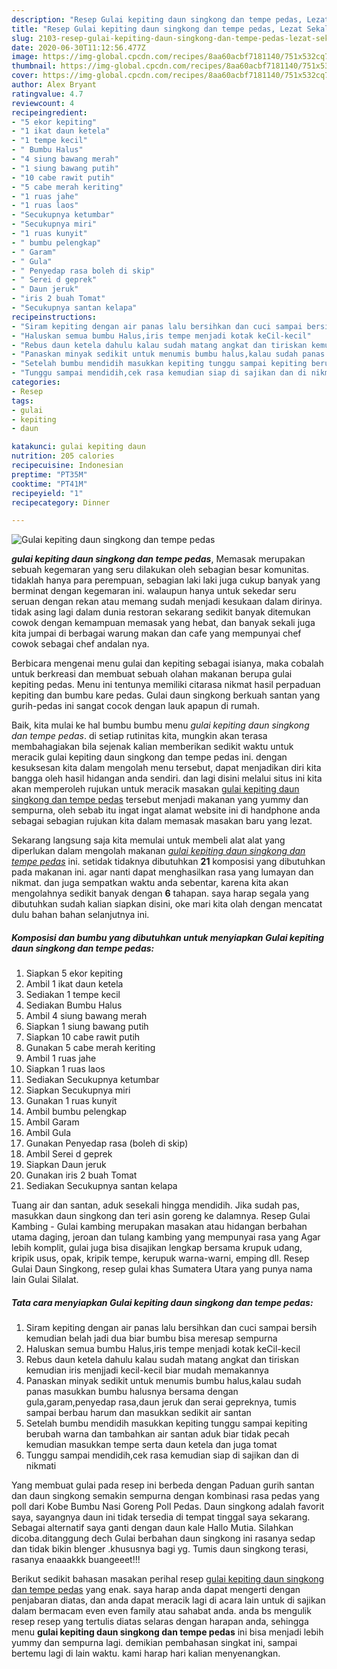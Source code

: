 ```yaml
---
description: "Resep Gulai kepiting daun singkong dan tempe pedas, Lezat Sekali"
title: "Resep Gulai kepiting daun singkong dan tempe pedas, Lezat Sekali"
slug: 2103-resep-gulai-kepiting-daun-singkong-dan-tempe-pedas-lezat-sekali
date: 2020-06-30T11:12:56.477Z
image: https://img-global.cpcdn.com/recipes/8aa60acbf7181140/751x532cq70/gulai-kepiting-daun-singkong-dan-tempe-pedas-foto-resep-utama.jpg
thumbnail: https://img-global.cpcdn.com/recipes/8aa60acbf7181140/751x532cq70/gulai-kepiting-daun-singkong-dan-tempe-pedas-foto-resep-utama.jpg
cover: https://img-global.cpcdn.com/recipes/8aa60acbf7181140/751x532cq70/gulai-kepiting-daun-singkong-dan-tempe-pedas-foto-resep-utama.jpg
author: Alex Bryant
ratingvalue: 4.7
reviewcount: 4
recipeingredient:
- "5 ekor kepiting"
- "1 ikat daun ketela"
- "1 tempe kecil"
- " Bumbu Halus"
- "4 siung bawang merah"
- "1 siung bawang putih"
- "10 cabe rawit putih"
- "5 cabe merah keriting"
- "1 ruas jahe"
- "1 ruas laos"
- "Secukupnya ketumbar"
- "Secukupnya miri"
- "1 ruas kunyit"
- " bumbu pelengkap"
- " Garam"
- " Gula"
- " Penyedap rasa boleh di skip"
- " Serei d geprek"
- " Daun jeruk"
- "iris 2 buah Tomat"
- "Secukupnya santan kelapa"
recipeinstructions:
- "Siram kepiting dengan air panas lalu bersihkan dan cuci sampai bersih kemudian belah jadi dua biar bumbu bisa meresap sempurna"
- "Haluskan semua bumbu Halus,iris tempe menjadi kotak keCil-kecil"
- "Rebus daun ketela dahulu kalau sudah matang angkat dan tiriskan kemudian iris menjjadi kecil-kecil biar mudah memakannya"
- "Panaskan minyak sedikit untuk menumis bumbu halus,kalau sudah panas masukkan bumbu halusnya bersama dengan gula,garam,penyedap rasa,daun jeruk dan serai gepreknya, tumis sampai berbau harum dan masukkan sedikit air santan"
- "Setelah bumbu mendidih masukkan kepiting tunggu sampai kepiting berubah warna dan tambahkan air santan aduk biar tidak pecah kemudian masukkan tempe serta daun ketela dan juga tomat"
- "Tunggu sampai mendidih,cek rasa kemudian siap di sajikan dan di nikmati"
categories:
- Resep
tags:
- gulai
- kepiting
- daun

katakunci: gulai kepiting daun 
nutrition: 205 calories
recipecuisine: Indonesian
preptime: "PT35M"
cooktime: "PT41M"
recipeyield: "1"
recipecategory: Dinner

---
```



![Gulai kepiting daun singkong dan tempe pedas](https://img-global.cpcdn.com/recipes/8aa60acbf7181140/751x532cq70/gulai-kepiting-daun-singkong-dan-tempe-pedas-foto-resep-utama.jpg)

<b><i>gulai kepiting daun singkong dan tempe pedas</i></b>, Memasak merupakan sebuah kegemaran yang seru dilakukan oleh sebagian besar komunitas. tidaklah hanya para perempuan, sebagian laki laki juga cukup banyak yang berminat dengan kegemaran ini. walaupun hanya untuk sekedar seru seruan dengan rekan atau memang sudah menjadi kesukaan dalam dirinya. tidak asing lagi dalam dunia restoran sekarang sedikit banyak ditemukan cowok dengan kemampuan memasak yang hebat, dan banyak sekali juga kita jumpai di berbagai warung makan dan cafe yang mempunyai chef cowok sebagai chef andalan nya.

Berbicara mengenai menu gulai dan kepiting sebagai isianya, maka cobalah untuk berkreasi dan membuat sebuah olahan makanan berupa gulai kepiting pedas. Menu ini tentunya memiliki citarasa nikmat hasil perpaduan kepiting dan bumbu kare pedas. Gulai daun singkong berkuah santan yang gurih-pedas ini sangat cocok dengan lauk apapun di rumah.

Baik, kita mulai ke hal bumbu bumbu menu <i>gulai kepiting daun singkong dan tempe pedas</i>. di setiap rutinitas kita, mungkin akan terasa membahagiakan bila sejenak kalian memberikan sedikit waktu untuk meracik gulai kepiting daun singkong dan tempe pedas ini. dengan kesuksesan kita dalam mengolah menu tersebut, dapat menjadikan diri kita bangga oleh hasil hidangan anda sendiri. dan lagi disini melalui situs ini kita akan memperoleh rujukan untuk meracik masakan <u>gulai kepiting daun singkong dan tempe pedas</u> tersebut menjadi makanan yang yummy dan sempurna, oleh sebab itu ingat ingat alamat website ini di handphone anda sebagai sebagian rujukan kita dalam memasak masakan baru yang lezat.


Sekarang langsung saja kita memulai untuk membeli alat alat yang diperlukan dalam mengolah makanan <u><i>gulai kepiting daun singkong dan tempe pedas</i></u> ini. setidak tidaknya dibutuhkan <b>21</b> komposisi yang dibutuhkan pada makanan ini. agar nanti dapat menghasilkan rasa yang lumayan dan nikmat. dan juga sempatkan waktu anda sebentar, karena kita akan mengolahnya sedikit banyak dengan <b>6</b> tahapan. saya harap segala yang dibutuhkan sudah kalian siapkan disini, oke mari kita olah dengan mencatat dulu bahan bahan selanjutnya ini.

<!--inarticleads1-->

##### Komposisi dan bumbu yang dibutuhkan untuk menyiapkan Gulai kepiting daun singkong dan tempe pedas:

1. Siapkan 5 ekor kepiting
1. Ambil 1 ikat daun ketela
1. Sediakan 1 tempe kecil
1. Sediakan  Bumbu Halus
1. Ambil 4 siung bawang merah
1. Siapkan 1 siung bawang putih
1. Siapkan 10 cabe rawit putih
1. Gunakan 5 cabe merah keriting
1. Ambil 1 ruas jahe
1. Siapkan 1 ruas laos
1. Sediakan Secukupnya ketumbar
1. Siapkan Secukupnya miri
1. Gunakan 1 ruas kunyit
1. Ambil  bumbu pelengkap
1. Ambil  Garam
1. Ambil  Gula
1. Gunakan  Penyedap rasa (boleh di skip)
1. Ambil  Serei d geprek
1. Siapkan  Daun jeruk
1. Gunakan iris 2 buah Tomat
1. Sediakan Secukupnya santan kelapa


Tuang air dan santan, aduk sesekali hingga mendidih. Jika sudah pas, masukkan daun singkong dan teri asin goreng ke dalamnya. Resep Gulai Kambing - Gulai kambing merupakan masakan atau hidangan berbahan utama daging, jeroan dan tulang kambing yang mempunyai rasa yang Agar lebih komplit, gulai juga bisa disajikan lengkap bersama krupuk udang, kripik usus, opak, kripik tempe, kerupuk warna-warni, emping dll. Resep Gulai Daun Singkong, resep gulai khas Sumatera Utara yang punya nama lain Gulai Silalat. 

<!--inarticleads2-->

##### Tata cara menyiapkan Gulai kepiting daun singkong dan tempe pedas:

1. Siram kepiting dengan air panas lalu bersihkan dan cuci sampai bersih kemudian belah jadi dua biar bumbu bisa meresap sempurna
1. Haluskan semua bumbu Halus,iris tempe menjadi kotak keCil-kecil
1. Rebus daun ketela dahulu kalau sudah matang angkat dan tiriskan kemudian iris menjjadi kecil-kecil biar mudah memakannya
1. Panaskan minyak sedikit untuk menumis bumbu halus,kalau sudah panas masukkan bumbu halusnya bersama dengan gula,garam,penyedap rasa,daun jeruk dan serai gepreknya, tumis sampai berbau harum dan masukkan sedikit air santan
1. Setelah bumbu mendidih masukkan kepiting tunggu sampai kepiting berubah warna dan tambahkan air santan aduk biar tidak pecah kemudian masukkan tempe serta daun ketela dan juga tomat
1. Tunggu sampai mendidih,cek rasa kemudian siap di sajikan dan di nikmati


Yang membuat gulai pada resep ini berbeda dengan Paduan gurih santan dan daun singkong semakin sempurna dengan kombinasi rasa pedas yang poll dari Kobe Bumbu Nasi Goreng Poll Pedas. Daun singkong adalah favorit saya, sayangnya daun ini tidak tersedia di tempat tinggal saya sekarang. Sebagai alternatif saya ganti dengan daun kale Hallo Mutia. Silahkan dicoba.ditanggung dech Gulai berbahan daun singkong ini rasanya sedap dan tidak bikin blenger .khususnya bagi yg. Tumis daun singkong terasi, rasanya enaaakkk buangeeet!!! 

Berikut sedikit bahasan masakan perihal resep <u>gulai kepiting daun singkong dan tempe pedas</u> yang enak. saya harap anda dapat mengerti dengan penjabaran diatas, dan anda dapat meracik lagi di acara lain untuk di sajikan dalam bermacam even even family atau sahabat anda. anda bs mengulik resep resep yang tertulis diatas selaras dengan harapan anda, sehingga menu <b>gulai kepiting daun singkong dan tempe pedas</b> ini bisa menjadi lebih yummy dan sempurna lagi. demikian pembahasan singkat ini, sampai bertemu lagi di lain waktu. kami harap hari kalian menyenangkan.
